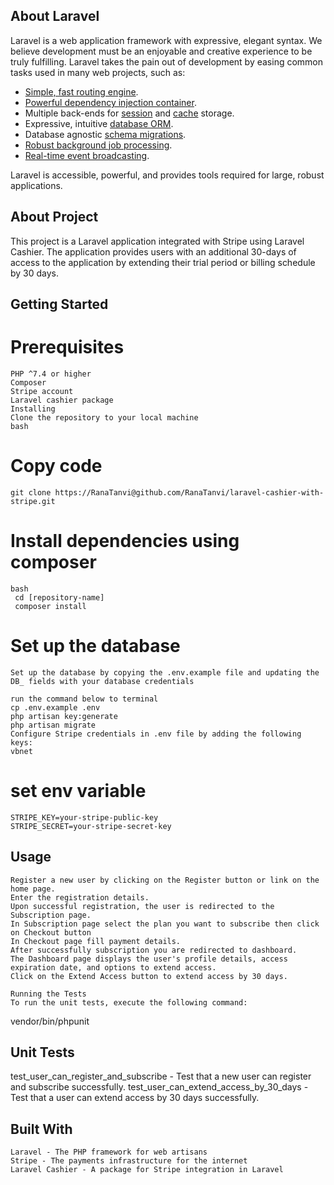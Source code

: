 ## About Laravel

Laravel is a web application framework with expressive, elegant syntax. We believe development must be an enjoyable and creative experience to be truly fulfilling. Laravel takes the pain out of development by easing common tasks used in many web projects, such as:

- [Simple, fast routing engine](https://laravel.com/docs/routing).
- [Powerful dependency injection container](https://laravel.com/docs/container).
- Multiple back-ends for [session](https://laravel.com/docs/session) and [cache](https://laravel.com/docs/cache) storage.
- Expressive, intuitive [database ORM](https://laravel.com/docs/eloquent).
- Database agnostic [schema migrations](https://laravel.com/docs/migrations).
- [Robust background job processing](https://laravel.com/docs/queues).
- [Real-time event broadcasting](https://laravel.com/docs/broadcasting).

Laravel is accessible, powerful, and provides tools required for large, robust applications.

## About Project
This project is a Laravel application integrated with Stripe using Laravel Cashier. The application provides users with an additional 30-days of access to the application by extending their trial period or billing schedule by 30 days.

## Getting Started
 # Prerequisites
    PHP ^7.4 or higher
    Composer
    Stripe account
    Laravel cashier package
    Installing
    Clone the repository to your local machine
    bash
    
# Copy code
    git clone https://RanaTanvi@github.com/RanaTanvi/laravel-cashier-with-stripe.git
    
# Install dependencies using composer
    bash
     cd [repository-name]
     composer install
# Set up the database
    Set up the database by copying the .env.example file and updating the DB_ fields with your database credentials

    run the command below to terminal
    cp .env.example .env
    php artisan key:generate
    php artisan migrate
    Configure Stripe credentials in .env file by adding the following keys:
    vbnet

# set env variable
    STRIPE_KEY=your-stripe-public-key
    STRIPE_SECRET=your-stripe-secret-key

## Usage
    Register a new user by clicking on the Register button or link on the home page.
    Enter the registration details.
    Upon successful registration, the user is redirected to the Subscription page.
    In Subscription page select the plan you want to subscribe then click on Checkout button
    In Checkout page fill payment details.
    After successfully subscription you are redirected to dashboard.
    The Dashboard page displays the user's profile details, access expiration date, and options to extend access.
    Click on the Extend Access button to extend access by 30 days.

    Running the Tests
    To run the unit tests, execute the following command:

vendor/bin/phpunit

## Unit Tests
test_user_can_register_and_subscribe - Test that a new user can register and subscribe successfully.
test_user_can_extend_access_by_30_days - Test that a user can extend access by 30 days successfully.
## Built With
    Laravel - The PHP framework for web artisans
    Stripe - The payments infrastructure for the internet
    Laravel Cashier - A package for Stripe integration in Laravel